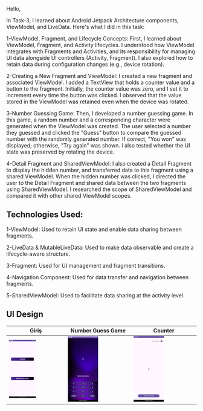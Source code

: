 Hello,

In Task-3, I learned about Android Jetpack Architecture components, ViewModel, and LiveData. Here's what I did in this task:

1-ViewModel, Fragment, and Lifecycle Concepts: First, I learned about ViewModel, Fragment, and Activity lifecycles. I understood how ViewModel integrates with Fragments and Activities, and its responsibility for managing UI data alongside UI controllers (Activity, Fragment). I also explored how to retain data during configuration changes (e.g., device rotation).

2-Creating a New Fragment and ViewModel: I created a new fragment and associated ViewModel. I added a TextView that holds a counter value and a button to the fragment. Initially, the counter value was zero, and I set it to increment every time the button was clicked. I observed that the value stored in the ViewModel was retained even when the device was rotated.

3-Number Guessing Game: Then, I developed a number guessing game. In this game, a random number and a corresponding character were generated when the ViewModel was created. The user selected a number they guessed and clicked the "Guess" button to compare the guessed number with the randomly generated number. If correct, "You won" was displayed; otherwise, "Try again" was shown. I also tested whether the UI state was preserved by rotating the device.

4-Detail Fragment and SharedViewModel: I also created a Detail Fragment to display the hidden number, and transferred data to this fragment using a shared ViewModel. When the hidden number was clicked, I directed the user to the Detail Fragment and shared data between the two fragments using SharedViewModel. I researched the scope of SharedViewModel and compared it with other shared ViewModel scopes.

## Technologies Used:
1-ViewModel: Used to retain UI state and enable data sharing between fragments.

2-LiveData & MutableLiveData: Used to make data observable and create a lifecycle-aware structure.

3-Fragment: Used for UI management and fragment transitions.

4-Navigation Component: Used for data transfer and navigation between fragments.

5-SharedViewModel: Used to facilitate data sharing at the activity level.

## UI Design
 
| Giriş            | Number Guess Game            | Counter            |
| ----------------- | ------------------------------------------------------------------ |------------------------------------------------------------------ |
| <img src="./img/1.png" width="50%" height="50%">  | <img src="./img/2.png" width="50%" height="50%"> | <img src="./img/3.png" width="50%" height="50%"> |

